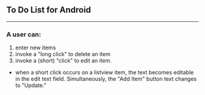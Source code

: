 ## To Do List for Android
-----------

### A user can:
1. enter new items
2. invoke a "long click" to delete an item
3. invoke a (short) "click" to edit an item.
 - when a short click occurs on a listview item, the text becomes editable in the edit text field. Simultaneously, the "Add Item" button text changes to "Update."

